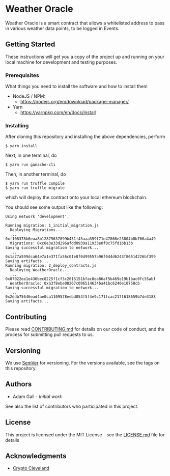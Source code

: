 # Weather Oracle

Weather Oracle is a smart contract that allows a whitelisted address to pass in various weather data points, to be logged in Events.

## Getting Started

These instructions will get you a copy of the project up and running on your
local machine for development and testing purposes.

### Prerequisites

What things you need to install the software and how to install them

* NodeJS / NPM:
  * https://nodejs.org/en/download/package-manager/
* Yarn
  * https://yarnpkg.com/en/docs/install

### Installing

After cloning this repository and installing the above dependencies, perform

```
$ yarn install
```

Next, in one terminal, do

```
$ yarn run ganache-cli
```

Then, in another terminal, do

```
$ yarn run truffle compile
$ yarn run truffle migrate
```

which will deploy the contract onto your local ethereum blockchain.

You should see some output like the following:

```
Using network 'development'.

Running migration: 1_initial_migration.js
  Deploying Migrations...
  ... 0xf108378b6eaa8b12875637899b451f43aaa359f71e47866e23804b8b766a4a49
  Migrations: 0xc0e3e33d296afdd0939a11933e0f0c75fd1bb13b
Saving successful migration to network...
  ... 0x1a77a599dca64e7a1e371fa56c01e0f0d99557a96f044d6243f86514226bf399
Saving artifacts...
Running migration: 2_deploy_contracts.js
  Deploying WeatherOracle...
  ... 0x07022ee1e436bec8225f1cf3c2015151bfac0ea86af5b469e19b1bac0fc55abf
  WeatherOracle: 0xa3f8ebe08267c096514634ba41bc6240e10758cb
Saving successful migration to network...
  ... 0x2ddb75646ead4ae0ca1109578eebd054f5f4e9c171fcac217f618659b7de3188
Saving artifacts...
```

## Contributing

Please read [CONTRIBUTING.md](CONTRIBUTING.md) for details on our code of
conduct, and the process for submitting pull requests to us.

## Versioning

We use [SemVer](semver.org) for versioning. For the versions available, see the
tags on this repository.

## Authors

* Adam Gall - _Initial work_

See also the list of contributors who participated in this project.

## License

This project is licensed under the MIT License - see the [LICENSE.md](LICENSE.md)
file for details

## Acknowledgments

* [Crypto Cleveland](https://www.meetup.com/Crypto-Cleveland/)
